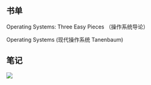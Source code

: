 
## 书单

Operating Systems: Three Easy Pieces （操作系统导论）

Operating Systems (现代操作系统 Tanenbaum)

## 笔记

![](https://raw.githubusercontent.com/yixy4app/images/picgo/202307231518562.png)
